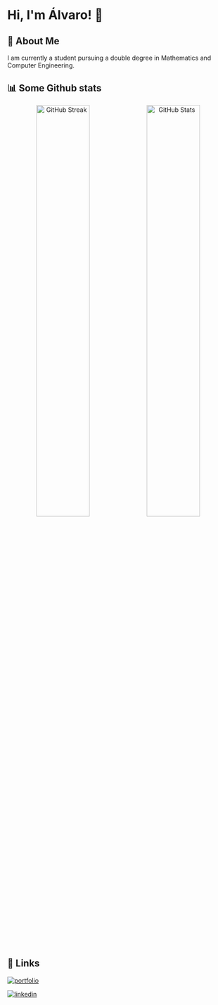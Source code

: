 # Hi, I'm Álvaro! 👋

## 🚀 About Me
I am currently a student pursuing a double degree in Mathematics and Computer Engineering.

## 📊 Some Github stats

<p align="center">
  <img width="49%" src="https://streak-stats.demolab.com?user=Alvinceleste2&theme=gruvbox&date_format=M%20j%5B%2C%20Y%5D&card_width=443" alt="GitHub Streak" />
  <img width="49%" src="https://github-readme-stats.vercel.app/api?username=alvinceleste2&show_icons=true&card_width=381&theme=gruvbox" alt="GitHub Stats"/>
</p>

## 🔗 Links

[![portfolio](https://img.shields.io/badge/my_portfolio-000?style=for-the-badge&logo=ko-fi&logoColor=white)](https://alvinceleste.eu/)

[![linkedin](https://img.shields.io/badge/linkedin-0A66C2?style=for-the-badge&logo=linkedin&logoColor=white)](https://www.linkedin.com/in/alvaro-grande)
